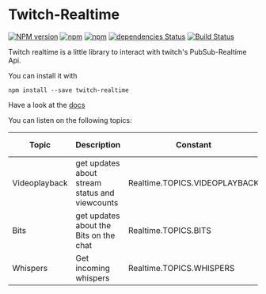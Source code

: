 # Twitch-Realtime 
[![NPM version](https://img.shields.io/npm/v/twitch-realtime.svg?style=flat-square)](https://npmjs.com/package/twitch-realtime) [![npm](https://img.shields.io/npm/l/twitch-realtime.svg?style=flat-square)]() [![npm](https://img.shields.io/npm/dm/twitch-reailtime.svg?style=flat-square)]() [![dependencies Status](https://david-dm.org/Fuechschen/twitch-realtime/status.svg?style=flat-square)](https://david-dm.org/Fuechschen/twitch-realtime) [![Build Status](https://img.shields.io/travis/rust-lang/rust/master.svg?style=flat-square)](https://github.com/Fuechschen/twitch-realtime)

Twitch realtime is a little library to interact with twitch's PubSub-Realtime Api.

You can install it with

```npm install --save twitch-realtime```

Have a look at the [docs](https://fuechschen.me/twitch-realtime/TwitchRealtime.html)

You can listen on the following topics:

|Topic|Description|Constant|Requires Token|
|---|---|---|---|
|Videoplayback|get updates about stream status and viewcounts|Realtime.TOPICS.VIDEOPLAYBACK|No|
|Bits|get updates about the Bits on the chat|Realtime.TOPICS.BITS|Yes|
|Whispers|Get incoming whispers|Realtime.TOPICS.WHISPERS|Yes|
